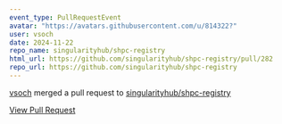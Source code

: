 ```yaml
---
event_type: PullRequestEvent
avatar: "https://avatars.githubusercontent.com/u/814322?"
user: vsoch
date: 2024-11-22
repo_name: singularityhub/shpc-registry
html_url: https://github.com/singularityhub/shpc-registry/pull/282
repo_url: https://github.com/singularityhub/shpc-registry
---
```


<a href='https://github.com/vsoch' target='_blank'>vsoch</a> merged a pull request to <a href='https://github.com/singularityhub/shpc-registry' target='_blank'>singularityhub/shpc-registry</a>

<a href='https://github.com/singularityhub/shpc-registry/pull/282' target='_blank'>View Pull Request</a>